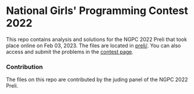 # National Girls' Programming Contest 2022

This repo contains analysis and solutions for the NGPC 2022 Preli
that took place online on Feb 03, 2023. The files are located in
[preli/](./preli). You can also access and submit the problems
in the 
[contest page](https://toph.co/c/national-girls-programming-contest-2022-preliminary).

### Contribution

The files on this repo are contributed by the juding panel of
the NGPC 2022 Preli.
